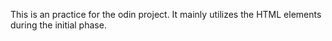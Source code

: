 This is an practice for the odin project. It mainly utilizes the HTML elements during the initial phase.